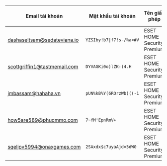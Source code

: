 | Email tài khoản | Mật khẩu tài khoản | Tên giấy phép | Khóa giấy phép | Ngày hết hạn |
|-----------------|--------------------|---------------|---------------|--------------|
| dashaseltsam@sedateviana.io | `YZSIby!b7\|f7!s-/%a<#V` | ESET HOME Security Premium | `XWBR-XC6P-ENBS-GUKC-V24W` | 16.08.2025 |
| scottgriffin1@tastmemail.com | `DYVAGKi0o)lZK:)4.H` | ESET HOME Security Premium | `CEFG-XFUG-265M-WX5G-NPRK` | 17.08.2025 |
| jmbassam@hahaha.vn | `pUN%kB%Y(6ROrzWb)((-1` | ESET HOME Security Premium | `KE9T-XNP3-JXGH-HPFD-P29P` | 18.08.2025 |
| how5are589@phucmmo.com | `7~fM'EpnRmV+` | ESET HOME Security Premium | `CE36-XHVR-JGRX-T9K2-N8M6` | 20.08.2025 |
| sqelipv5994@onaxgames.com | `2SAxdx$c7uyaAjd=5dW0` | ESET HOME Security Premium | `G97P-XKTD-GHGV-JCUJ-HEXU` | 20.08.2025 |
